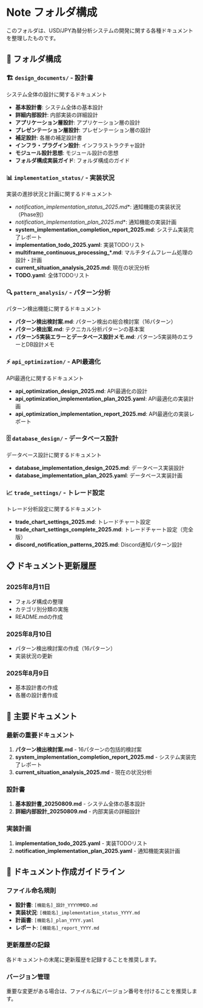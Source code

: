 # Note フォルダ構成

このフォルダは、USD/JPY為替分析システムの開発に関する各種ドキュメントを整理したものです。

## 📁 フォルダ構成

### 🏗️ `design_documents/` - 設計書
システム全体の設計に関するドキュメント
- **基本設計書**: システム全体の基本設計
- **詳細内部設計**: 内部実装の詳細設計
- **アプリケーション層設計**: アプリケーション層の設計
- **プレゼンテーション層設計**: プレゼンテーション層の設計
- **補足設計**: 各層の補足設計書
- **インフラ・プラグイン設計**: インフラストラクチャ設計
- **モジュール設計思想**: モジュール設計の思想
- **フォルダ構成実装ガイド**: フォルダ構成のガイド

### 📊 `implementation_status/` - 実装状況
実装の進捗状況と計画に関するドキュメント
- **notification_implementation_status_2025*.md**: 通知機能の実装状況（Phase別）
- **notification_implementation_plan_2025*.md**: 通知機能の実装計画
- **system_implementation_completion_report_2025.md**: システム実装完了レポート
- **implementation_todo_2025.yaml**: 実装TODOリスト
- **multiframe_continuous_processing_*.md**: マルチタイムフレーム処理の設計・計画
- **current_situation_analysis_2025.md**: 現在の状況分析
- **TODO.yaml**: 全体TODOリスト

### 🔍 `pattern_analysis/` - パターン分析
パターン検出機能に関するドキュメント
- **パターン検出検討案.md**: パターン検出の総合検討案（16パターン）
- **パターン検出案.md**: テクニカル分析パターンの基本案
- **パターン5実装エラーとデータベース設計メモ.md**: パターン5実装時のエラーとDB設計メモ

### ⚡ `api_optimization/` - API最適化
API最適化に関するドキュメント
- **api_optimization_design_2025.md**: API最適化の設計
- **api_optimization_implementation_plan_2025.yaml**: API最適化の実装計画
- **api_optimization_implementation_report_2025.md**: API最適化の実装レポート

### 🗄️ `database_design/` - データベース設計
データベース設計に関するドキュメント
- **database_implementation_design_2025.md**: データベース実装設計
- **database_implementation_plan_2025.yaml**: データベース実装計画

### 📈 `trade_settings/` - トレード設定
トレード分析設定に関するドキュメント
- **trade_chart_settings_2025.md**: トレードチャート設定
- **trade_chart_settings_complete_2025.md**: トレードチャート設定（完全版）
- **discord_notification_patterns_2025.md**: Discord通知パターン設計

## 📋 ドキュメント更新履歴

### 2025年8月11日
- フォルダ構成の整理
- カテゴリ別分類の実施
- README.mdの作成

### 2025年8月10日
- パターン検出検討案の作成（16パターン）
- 実装状況の更新

### 2025年8月9日
- 基本設計書の作成
- 各層の設計書作成

## 🎯 主要ドキュメント

### 最新の重要ドキュメント
1. **パターン検出検討案.md** - 16パターンの包括的検討案
2. **system_implementation_completion_report_2025.md** - システム実装完了レポート
3. **current_situation_analysis_2025.md** - 現在の状況分析

### 設計書
1. **基本設計書_20250809.md** - システム全体の基本設計
2. **詳細内部設計_20250809.md** - 内部実装の詳細設計

### 実装計画
1. **implementation_todo_2025.yaml** - 実装TODOリスト
2. **notification_implementation_plan_2025.yaml** - 通知機能実装計画

## 📝 ドキュメント作成ガイドライン

### ファイル命名規則
- **設計書**: `[機能名]_設計_YYYYMMDD.md`
- **実装状況**: `[機能名]_implementation_status_YYYY.md`
- **計画書**: `[機能名]_plan_YYYY.yaml`
- **レポート**: `[機能名]_report_YYYY.md`

### 更新履歴の記録
各ドキュメントの末尾に更新履歴を記録することを推奨します。

### バージョン管理
重要な変更がある場合は、ファイル名にバージョン番号を付けることを推奨します。
